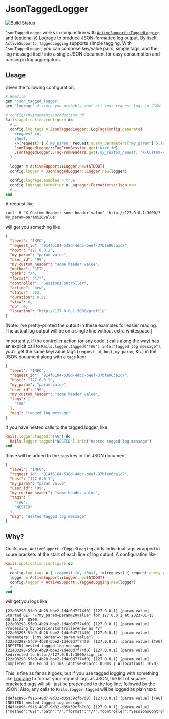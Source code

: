 # JsonTaggedLogger

[![Build Status](https://github.com/santry/json_tagged_logger/actions/workflows/ci.yml/badge.svg)](https://github.com/santry/json_tagged_logger/actions/workflows/ci.yml)

`JsonTaggedLogger` works in conjunction with [`ActiveSupport::TaggedLogging`](https://api.rubyonrails.org/classes/ActiveSupport/TaggedLogging.html) and (optionally) [Lograge](https://github.com/roidrage/lograge) to produce JSON-formatted log output. By itself, `ActiveSupport::TaggedLogging` supports simple tagging. With `JsonTaggedLogger`, you can compose key/value pairs, simple tags, and the log message itself into a single JSON document for easy consumption and parsing in log aggregators.

## Usage

Given the following configuration,

```ruby
# Gemfile
gem 'json_tagged_logger'
gem 'lograge' # since you probably want all your request logs in JSON

# config/environments/production.rb
Rails.application.configure do
  # …
  config.log_tags = JsonTaggedLogger::LogTagsConfig.generate(
    :request_id,
    :host,
    ->(request) { { my_param: request.query_parameters["my_param"] }.to_json },
    JsonTaggedLogger::TagFromSession.get(:user_id),
    JsonTaggedLogger::TagFromHeaders.get(:my_custom_header, "X-Custom-Header"),
  )

  logger = ActiveSupport::Logger.new(STDOUT)
  config.logger = JsonTaggedLogger::Logger.new(logger)

  config.lograge.enabled = true
  config.lograge.formatter = Lograge::Formatters::Json.new
  # …
end
```

A request like

```
curl -H "X-Custom-Header: some header value" 'http://127.0.0.1:3000/?my_param=param%20value'
```

will get you something like

```json
{
  "level": "INFO",
  "request_id": "914f6104-538d-4ddc-beef-37bfe06ca1c7",
  "host": "127.0.0.1",
  "my_param": "param value",
  "user_id": "99",
  "my_custom_header": "some header value",
  "method": "GET",
  "path": "/",
  "format": "*/*",
  "controller": "SessionsController",
  "action": "new",
  "status": 302,
  "duration": 0.51,
  "view": 0,
  "db": 0,
  "location": "http://127.0.0.1:3000/profile"
}
```

[Note: I've pretty-printed the output in these examples for easier reading. The actual log output will be on a single line without extra whitespace.]

Importantly, if the controller action (or any code it calls along the way) has an explicit call to `Rails.logger.tagged("TAG").info("tagged log message")`, you'll get the same key/value tags (`request_id`, `host`, `my_param`, &c.) in the JSON document along with a `tags` key:

```json
{
  "level": "INFO",
  "request_id": "914f6104-538d-4ddc-beef-37bfe06ca1c7",
  "host": "127.0.0.1",
  "my_param": "param value",
  "user_id": "99",
  "my_custom_header": "some header value",
  "tags": [
    "TAG"
  ],
  "msg": "tagged log message"
}
```

If you have nested calls to the tagged logger, like

```ruby
Rails.logger.tagged("TAG") do
  Rails.logger.tagged("NESTED").info("nested tagged log message")
end

```

those will be added to the `tags` key in the JSON document

```json
{
  "level": "INFO",
  "request_id": "914f6104-538d-4ddc-beef-37bfe06ca1c7",
  "host": "127.0.0.1",
  "my_param": "param value",
  "user_id": "99",
  "my_custom_header": "some header value",
  "tags": [
    "TAG",
    "NESTED"
  ],
  "msg": "nested tagged log message"
}
```

## Why?

On its own, `ActiveSupport::TaggedLogging` adds individual tags wrapped in squre brackets at the start of each line of log output. A configuration like

```ruby
Rails.application.configure do
  # …
  config.log_tags = [ :request_id, :host, ->(request) { request.query_parameters["my_param"] } ]
  logger = ActiveSupport::Logger.new(STDOUT)
  config.logger = ActiveSupport::TaggedLogging.new(logger)
  # …
end
```

will get you logs like

```
[22a03298-5fd9-4b28-bbe2-1d4c0d7f74f0] [127.0.0.1] [param value] Started GET "/?my_param=param%20value" for 127.0.0.1 at 2023-01-15 00:13:21 -0500
[22a03298-5fd9-4b28-bbe2-1d4c0d7f74f0] [127.0.0.1] [param value] Processing by SessionsController#new as */*
[22a03298-5fd9-4b28-bbe2-1d4c0d7f74f0] [127.0.0.1] [param value]   Parameters: {"my_param"=>"param value"}
[22a03298-5fd9-4b28-bbe2-1d4c0d7f74f0] [127.0.0.1] [param value] [TAG] [NESTED] nested tagged log message
[22a03298-5fd9-4b28-bbe2-1d4c0d7f74f0] [127.0.0.1] [param value] Redirected to http://127.0.0.1:3000/sign_in
[22a03298-5fd9-4b28-bbe2-1d4c0d7f74f0] [127.0.0.1] [param value] Completed 302 Found in 1ms (ActiveRecord: 0.0ms | Allocations: 1070)
```

This is fine as far as it goes, but if you use tagged logging with something like [Lograge](https://github.com/roidrage/lograge) to format your request logs as JSON, the list of square-bracketed tags will still just be prepended to the log line, followed by the JSON. Also, any calls to `Rails.logger.tagged` will be logged as plain text:

```
[d4fac896-f916-48d7-9d32-d35a39cfb7d8] [127.0.0.1] [param value] [TAG] [NESTED] nested tagged log message
[d4fac896-f916-48d7-9d32-d35a39cfb7d8] [127.0.0.1] [param value] {"method":"GET","path":"/","format":"*/*","controller":"SessionsController","action":"new","status":302,"duration":1.2,"view":0.0,"db":0.0,"location":"http://127.0.0.1:3000/sign_in"}
```
